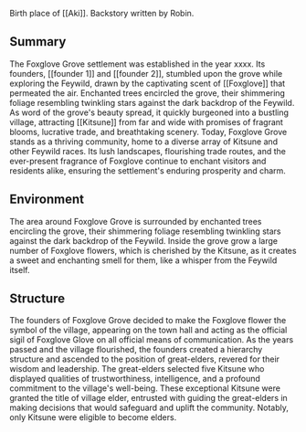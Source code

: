 Birth place of [[Aki]]. Backstory written by Robin.
## Summary 
The Foxglove Grove settlement was established in the year xxxx. Its founders, [[founder 1]] and [[founder 2]], stumbled upon the grove while exploring the Feywild, drawn by the captivating scent of [[Foxglove]] that permeated the air. Enchanted trees encircled the grove, their shimmering foliage resembling twinkling stars against the dark backdrop of the Feywild. As word of the grove's beauty spread, it quickly burgeoned into a bustling village, attracting [[Kitsune]] from far and wide with promises of fragrant blooms, lucrative trade, and breathtaking scenery. Today, Foxglove Grove stands as a thriving community, home to a diverse array of Kitsune and other Feywild races. Its lush landscapes, flourishing trade routes, and the ever-present fragrance of Foxglove continue to enchant visitors and residents alike, ensuring the settlement's enduring prosperity and charm.
## Environment 
The area around Foxglove Grove is surrounded by enchanted trees encircling the grove, their shimmering foliage resembling twinkling stars against the dark backdrop of the Feywild. Inside the grove grow a large number of Foxglove flowers, which is cherished by the Kitsune, as it creates a sweet and enchanting smell for them, like a whisper from the Feywild itself. 
## Structure 
The founders of Foxglove Grove decided to make the Foxglove flower the symbol of the village, appearing on the town hall and acting as the official sigil of Foxglove Glove on all official means of communication. As the years passed and the village flourished, the founders created a hierarchy structure and ascended to the position of great-elders, revered for their wisdom and leadership. The great-elders selected five Kitsune who displayed qualities of trustworthiness, intelligence, and a profound commitment to the village's well-being. These exceptional Kitsune were granted the title of village elder, entrusted with guiding the great-elders in making decisions that would safeguard and uplift the community. Notably, only Kitsune were eligible to become elders.

